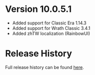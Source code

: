 # Version 10.0.5.1

* Added support for Classic Era 1.14.3
* Added support for Wrath Classic 3.4.1
* Added zhTW localization (RainbowUI)

# Release History

Full release history can be found [here](https://github.com/kstange/MasqueBlizzBars/wiki/Release-Notes).
